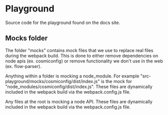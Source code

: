 # Playground

Source code for the playground found on the docs site.

## Mocks folder

The folder "mocks" contains mock files that we use to replace real files during the webpack build. This is done to either remove dependencies on node apis (ex. cosmiconfig) or remove functionality we don't use in the web (ex. flow-parser).

Anything within a folder is mocking a node_module. For example "src-playground/mocks/cosmiconfig/dist/index.js" is the mock for "node_modules/cosmiconfig/dist/index.js". These files are dynamically included in the webpack build via the webpack.config.js file.

Any files at the root is mocking a node API. These files are dynamically included in the webpack build via the webpack.config.js file.
